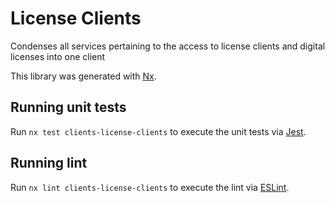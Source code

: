 # License Clients

Condenses all services pertaining to the access to license clients and digital licenses into one client

This library was generated with [Nx](https://nx.dev).

## Running unit tests

Run `nx test clients-license-clients` to execute the unit tests via [Jest](https://jestjs.io).

## Running lint

Run `nx lint clients-license-clients` to execute the lint via [ESLint](https://eslint.org/).
